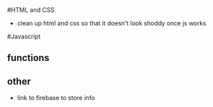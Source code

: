 #HTML and CSS
<!-- * setup basic outline using bootstrap -->
* clean up html and css so that it doesn't look shoddy once js works

#Javascript 
## functions
<!-- * take user input and push it to the table
    ** should push train name, destination, frequency directly from user input
    ** should clear out input from the form after it's submitted -->
<!-- * calculate next arrival based on user input using moment.js -->
<!-- * calculate minutes away based on next arrival -->
## other
* link to firebase to store info